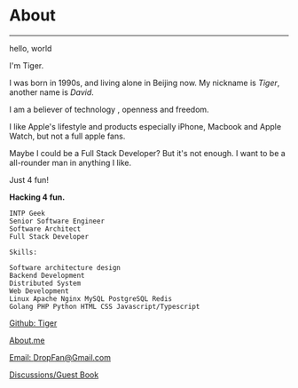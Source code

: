 About
=================

---

hello, world

I'm Tiger.

I was born in 1990s, and living alone in Beijing now. My nickname is *Tiger*, another name is *David*.

I am a believer of technology , openness and freedom.

I like Apple's lifestyle and products especially iPhone, Macbook and Apple Watch, but not a full apple fans.

Maybe I could be a Full Stack Developer? But it's not enough. I want to be a all-rounder man in anything I like.

Just 4 fun!

**Hacking 4 fun.**

    INTP Geek
    Senior Software Engineer
    Software Architect
    Full Stack Developer

    Skills:

    Software architecture design
    Backend Development
    Distributed System
    Web Development
    Linux Apache Nginx MySQL PostgreSQL Redis
    Golang PHP Python HTML CSS Javascript/Typescript

[Github: Tiger](https://github.com/DropFan)

[About.me](http://about.me/DropFan)

[Email: DropFan@Gmail.com](mailto:DropFan@Gmail.com)

[Discussions/Guest Book](https://github.com/DropFan/DropFan.github.io/discussions)
